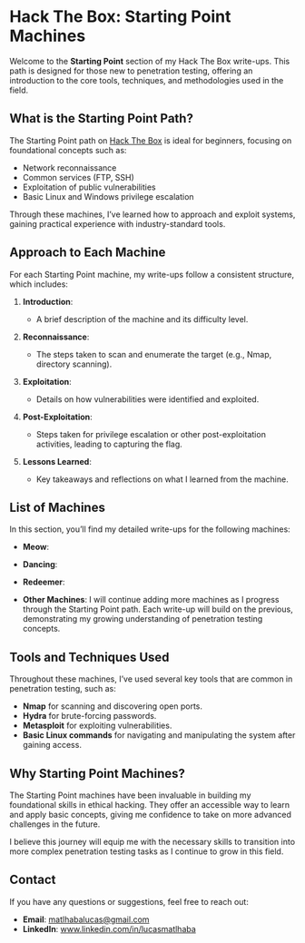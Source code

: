 # Hack The Box: Starting Point Machines

Welcome to the **Starting Point** section of my Hack The Box write-ups. This path is designed for those new to penetration testing, offering an introduction to the core tools, techniques, and methodologies used in the field.

## What is the Starting Point Path?

The Starting Point path on [Hack The Box](https://www.hackthebox.com/) is ideal for beginners, focusing on foundational concepts such as:

- Network reconnaissance
- Common services (FTP, SSH)
- Exploitation of public vulnerabilities
- Basic Linux and Windows privilege escalation

Through these machines, I’ve learned how to approach and exploit systems, gaining practical experience with industry-standard tools.

## Approach to Each Machine

For each Starting Point machine, my write-ups follow a consistent structure, which includes:

1. **Introduction**: 
   - A brief description of the machine and its difficulty level.
   
2. **Reconnaissance**:
   - The steps taken to scan and enumerate the target (e.g., Nmap, directory scanning).
   
3. **Exploitation**:
   - Details on how vulnerabilities were identified and exploited.
   
4. **Post-Exploitation**:
   - Steps taken for privilege escalation or other post-exploitation activities, leading to capturing the flag.

5. **Lessons Learned**:
   - Key takeaways and reflections on what I learned from the machine.

## List of Machines

In this section, you’ll find my detailed write-ups for the following machines:
  
- **Meow**:

- **Dancing**:

- **Redeemer**:

- **Other Machines**: I will continue adding more machines as I progress through the Starting Point path. Each write-up will build on the previous, demonstrating my growing understanding of penetration testing concepts.

## Tools and Techniques Used

Throughout these machines, I’ve used several key tools that are common in penetration testing, such as:

- **Nmap** for scanning and discovering open ports.
- **Hydra** for brute-forcing passwords.
- **Metasploit** for exploiting vulnerabilities.
- **Basic Linux commands** for navigating and manipulating the system after gaining access.

## Why Starting Point Machines?

The Starting Point machines have been invaluable in building my foundational skills in ethical hacking. They offer an accessible way to learn and apply basic concepts, giving me confidence to take on more advanced challenges in the future.

I believe this journey will equip me with the necessary skills to transition into more complex penetration testing tasks as I continue to grow in this field.

## Contact

If you have any questions or suggestions, feel free to reach out:

- **Email**: matlhabalucas@gmail.com
- **LinkedIn**: www.linkedin.com/in/lucasmatlhaba
